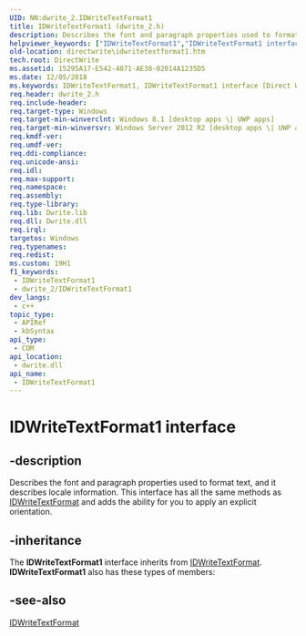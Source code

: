 ```yaml
---
UID: NN:dwrite_2.IDWriteTextFormat1
title: IDWriteTextFormat1 (dwrite_2.h)
description: Describes the font and paragraph properties used to format text, and it describes locale information.
helpviewer_keywords: ["IDWriteTextFormat1","IDWriteTextFormat1 interface [Direct Write]","IDWriteTextFormat1 interface [Direct Write]","described","directwrite.idwritetextformat1","dwrite_2/IDWriteTextFormat1"]
old-location: directwrite\idwritetextformat1.htm
tech.root: DirectWrite
ms.assetid: 15295A17-E542-4071-AE38-02014A1235D5
ms.date: 12/05/2018
ms.keywords: IDWriteTextFormat1, IDWriteTextFormat1 interface [Direct Write], IDWriteTextFormat1 interface [Direct Write],described, directwrite.idwritetextformat1, dwrite_2/IDWriteTextFormat1
req.header: dwrite_2.h
req.include-header: 
req.target-type: Windows
req.target-min-winverclnt: Windows 8.1 [desktop apps \| UWP apps]
req.target-min-winversvr: Windows Server 2012 R2 [desktop apps \| UWP apps]
req.kmdf-ver: 
req.umdf-ver: 
req.ddi-compliance: 
req.unicode-ansi: 
req.idl: 
req.max-support: 
req.namespace: 
req.assembly: 
req.type-library: 
req.lib: Dwrite.lib
req.dll: Dwrite.dll
req.irql: 
targetos: Windows
req.typenames: 
req.redist: 
ms.custom: 19H1
f1_keywords:
 - IDWriteTextFormat1
 - dwrite_2/IDWriteTextFormat1
dev_langs:
 - c++
topic_type:
 - APIRef
 - kbSyntax
api_type:
 - COM
api_location:
 - dwrite.dll
api_name:
 - IDWriteTextFormat1
---
```


# IDWriteTextFormat1 interface


## -description

Describes the font and paragraph properties used to format text, and it describes locale information.
        This interface has all the same methods as <a href="/windows/win32/api/dwrite/nn-dwrite-idwritetextformat">IDWriteTextFormat</a> and  adds the ability for you to apply an explicit orientation.

## -inheritance

The <b>IDWriteTextFormat1</b> interface inherits from <a href="/windows/win32/api/dwrite/nn-dwrite-idwritetextformat">IDWriteTextFormat</a>. <b>IDWriteTextFormat1</b> also has these types of members:

## -see-also

<a href="/windows/win32/api/dwrite/nn-dwrite-idwritetextformat">IDWriteTextFormat</a>

